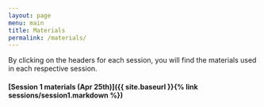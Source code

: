 ```yaml
---
layout: page
menu: main
title: Materials
permalink: /materials/
---
```


By clicking on the headers for each session, you will find the materials used in each respective session. 

#### [Session 1 materials  (Apr 25th)]({{ site.baseurl }}{% link sessions/session1.markdown %})
